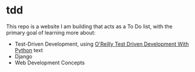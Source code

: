 tdd
===
This repo is a website I am building that acts as a To Do list, with the primary goal of learning more about:

* Test-Driven Development, using [O'Reilly Test Driven Development With Python](http://chimera.labs.oreilly.com/books/1234000000754/) text
* Django
* Web Development Concepts
